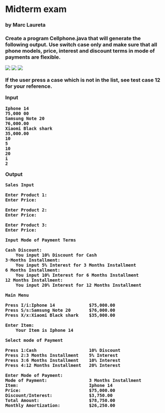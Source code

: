 <h1>Midterm exam</h1>
<h3>by Marc Laureta<h3>

Create a program Cellphone.java that will generate the following output. Use switch case only and make sure that all phone models, price, interest and discount terms in mode of payments are flexible.

<img src="https://i.imgur.com/mDMbjDH.png"></img>
<img src="https://i.imgur.com/DeK2ztd.png"></img>
<img src="https://i.imgur.com/LvaKZ15.png"></img>

If the user press a case which is not in the list, see test case 12 for your reference.

**Input**
```
Iphone 14
75,000 00
Samsung Note 20
76,000.00 
Xiaomi Black shark
35,000.00
10
5
10
20
i
2
```

**Output** 
```
Sales Input

Enter Product 1:
Enter Price:

Enter Product 2:
Enter Price:

Enter Product 3:
Enter Price:

Input Mode of Payment Terms

Cash Discount:
	You input 10% Discount for Cash
3·Months Installment:
	You input 5% Interest for 3 Months Installment
6 Months Installment:
	You input 10% Interest for 6 Months Installment
12 Months Installment:
	You input 20% Interest for 12 Months Installment

Main Menu

Press I/i:Iphone 14				$75,000.00
Press S/s:Samsung Note 20		$76,000.00
Press X/x:Xiaomi Black shark	$35,000.00

Enter Item:
	Your Item is Iphone 14

Select mode of Payment

Press 1:Cash					10% Discount
Press 2:3 Months Installment	5% Interest
Press 3:6 Months Installment	10% Interest
Press 4:12 Months Installment	20% Interest

Enter Mode of Payment:		
Mode of Payment:				3 Months Installment
Item:							Iphone 14
Price:							$75,000.00
Discount/Interest:				$3,750.00
Total Amount:					$78,750.00
Monthly Amortization:			$26,250.00
```
